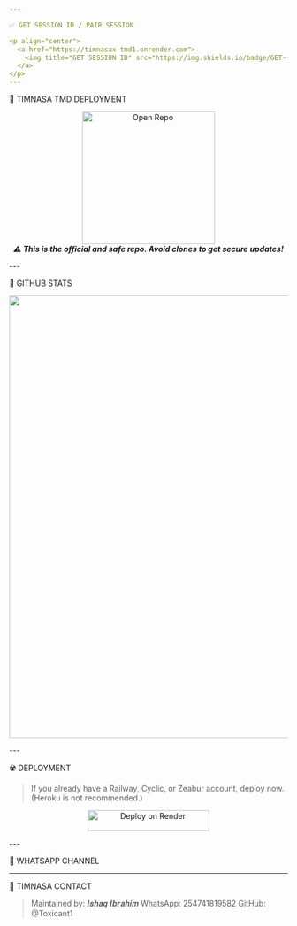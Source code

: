 ```yaml
---

✅ GET SESSION ID / PAIR SESSION

<p align="center">
  <a href="https://timnasax-tmd1.onrender.com">
    <img title="GET SESSION ID" src="https://img.shields.io/badge/GET--SESSION--ID-Here-blue?style=for-the-badge&logo=vercel" width="240" height="40"/>
  </a>
</p>
---
```


🚀 TIMNASA TMD DEPLOYMENT

<p align="center">
  <a href="https://github.com/Toxicant1/TIMNASA_TMD1">
    <img src="https://i.imgur.com/1DHOg3Z.gif" alt="Open Repo" width="240"/>
  </a>
  <br/>
  <em><strong>⚠️ This is the official and safe repo. Avoid clones to get secure updates!</strong></em>
</p>
---

💠 GITHUB STATS

<p align="center">
  <img src="https://github-readme-stats.vercel.app/api?username=Toxicant1&show_icons=true&theme=tokyonight" width="800"/>
</p>
---

☢️ DEPLOYMENT

> If you already have a Railway, Cyclic, or Zeabur account, deploy now. (Heroku is not recommended.)



<p align="center">
  <a href="https://dashboard.render.com/">
    <img title="Deploy on Render" src="https://img.shields.io/badge/DEPLOY%20ON%20RENDER-red?style=for-the-badge&logo=vercel" width="220" height="38"/>
  </a>
</p>
---

📱 WHATSAPP CHANNEL




---

👤 TIMNASA CONTACT

> Maintained by: 𝑰𝒔𝒉𝒂𝒒 𝑰𝒃𝒓𝒂𝒉𝒊𝒎
WhatsApp: 254741819582
GitHub: @Toxicant1